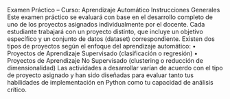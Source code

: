 Examen Práctico – Curso: Aprendizaje Automático
Instrucciones Generales
Este examen práctico se evaluará con base en el desarrollo completo de uno de los proyectos asignados individualmente por el docente. Cada estudiante trabajará con un proyecto distinto, que incluye un objetivo específico y un conjunto de datos (dataset) correspondiente.
Existen dos tipos de proyectos según el enfoque del aprendizaje automático:
• Proyectos de Aprendizaje Supervisado (clasificación o regresión)
• Proyectos de Aprendizaje No Supervisado (clustering o reducción de dimensionalidad)
Las actividades a desarrollar varían de acuerdo con el tipo de proyecto asignado y han sido diseñadas para evaluar tanto tus habilidades de implementación en Python como tu capacidad de análisis crítico.
